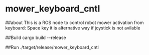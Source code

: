 # mower_keyboard_cntl

##about
This is a ROS node to control robot mower activation from keyboard: Space key
it is alternative way if joystick is not avilable

##Build
cargo build --release

##Run
./target/release/mower_keyboard_cntl
